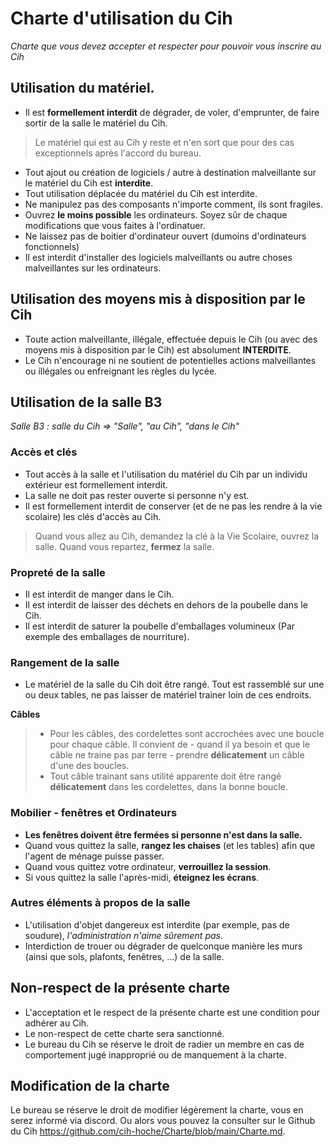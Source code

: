 # Charte d'utilisation du Cih
*Charte que vous devez accepter et respecter pour pouvoir vous inscrire au Cih*

## Utilisation du matériel.
- Il est **formellement interdit** de dégrader, de voler, d'emprunter, de faire sortir de la salle le matériel du Cih.
> Le matériel qui est au Cih y reste et n'en sort que pour des cas exceptionnels après l'accord du bureau.
- Tout ajout ou création de logiciels / autre à destination malveillante sur le matériel du Cih est **interdite**.
- Tout utilisation déplacée du matériel du Cih est interdite.
- Ne manipulez pas des composants n'importe comment, ils sont fragiles.
- Ouvrez **le moins possible** les ordinateurs. Soyez sûr de chaque modifications que vous faites à l'ordinatuer.
- Ne laissez pas de boitier d'ordinateur ouvert (dumoins d'ordinateurs fonctionnels)
- Il est interdit d'installer des logiciels malveillants ou autre choses malveillantes sur les ordinateurs.

## Utilisation des moyens mis à disposition par le Cih
- Toute action malveillante, illégale, effectuée depuis le Cih (ou avec des moyens mis à disposition par le Cih) est absolument **INTERDITE**.
- Le Cih n'encourage ni ne soutient de potentielles actions malveillantes ou illégales ou enfreignant les règles du lycée.

## Utilisation de la salle B3
*Salle B3 : salle du Cih => "Salle", "au Cih", "dans le Cih"*

### Accès et clés

- Tout accès à la salle et l'utilisation du matériel du Cih par un individu extérieur est formellement interdit.
- La salle ne doit pas rester ouverte si personne n'y est.
- Il est formellement interdit de conserver (et de ne pas les rendre à la vie scolaire) les clés d'accès au Cih.
> Quand vous allez au Cih, demandez la clé à la Vie Scolaire, ouvrez la salle. Quand vous repartez, **fermez** la salle.

### Propreté de la salle
- Il est interdit de manger dans le Cih.
- Il est interdit de laisser des déchets en dehors de la poubelle dans le Cih.
- Il est interdit de saturer la poubelle d'emballages volumineux (Par exemple des emballages de nourriture).

### Rangement de la salle
- Le matériel de la salle du Cih doit être rangé. Tout est rassemblé sur une ou deux tables, ne pas laisser de matériel trainer loin de ces endroits.

**Câbles**
> - Pour les câbles, des cordelettes sont accrochées avec une boucle pour chaque câble. Il convient de - quand il ya besoin et que le câble ne traine pas par terre - prendre **délicatement** un câble d'une des boucles.
> - Tout câble trainant sans utilité apparente doit être rangé **délicatement** dans les cordelettes, dans la bonne boucle.

### Mobilier - fenêtres et Ordinateurs
- **Les fenêtres doivent être fermées si personne n'est dans la salle.**
- Quand vous quittez la salle, **rangez les chaises** (et les tables) afin que l'agent de ménage puisse passer.
- Quand vous quittez votre ordinateur, **verrouillez la session**.
- Si vous quittez la salle l'après-midi, **éteignez les écrans**.

### Autres éléments à propos de la salle
- L'utilisation d'objet dangereux est interdite (par exemple, pas de soudure), *l'administration n'aime sûrement pas.*
- Interdiction de trouer ou dégrader de quelconque manière les murs (ainsi que sols, plafonts, fenêtres, ...) de la salle.

## Non-respect de la présente charte
- L'acceptation et le respect de la présente charte est une condition pour adhérer au Cih.
- Le non-respect de cette charte sera sanctionné.
- Le bureau du Cih se réserve le droit de radier un membre en cas de comportement jugé inapproprié ou de manquement à la charte.

## Modification de la charte
Le bureau se réserve le droit de modifier légèrement la charte, vous en serez informé via discord. Ou alors vous pouvez la consulter sur le Github du Cih https://github.com/cih-hoche/Charte/blob/main/Charte.md.